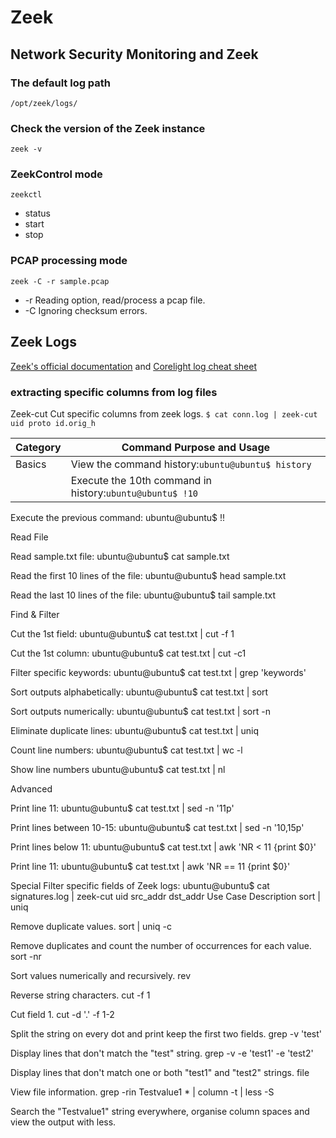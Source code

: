 # Zeek

## Network Security Monitoring and Zeek
### The default log path
```/opt/zeek/logs/```
### Check the version of the Zeek instance
```zeek -v```
### ZeekControl mode
```zeekctl```
- status
- start 
- stop
### PCAP processing mode
```zeek -C -r sample.pcap```
- -r    Reading option, read/process a pcap file.
- -C    Ignoring checksum errors.

## Zeek Logs
[Zeek's official documentation](https://docs.zeek.org/en/current/script-reference/log-files.html) and [Corelight log cheat sheet](https://corelight.com/about-zeek/zeek-data)
### extracting specific columns from log files
Zeek-cut	Cut specific columns from zeek logs.
```$ cat conn.log | zeek-cut uid proto id.orig_h```

| Category | Command Purpose and Usage |
|----------|---------------------------|
| Basics | View the command history:```ubuntu@ubuntu$ history``` 
||Execute the 10th command in history:```ubuntu@ubuntu$ !10``` |

Execute the previous command:
ubuntu@ubuntu$ !!

Read File	


Read sample.txt file:
ubuntu@ubuntu$ cat sample.txt

Read the first 10 lines of the file:
ubuntu@ubuntu$ head sample.txt

Read the last 10 lines of the file:
ubuntu@ubuntu$ tail sample.txt

Find
&
Filter



Cut the 1st field:
ubuntu@ubuntu$ cat test.txt | cut -f 1

Cut the 1st column:
ubuntu@ubuntu$ cat test.txt | cut -c1

Filter specific keywords:
ubuntu@ubuntu$ cat test.txt | grep 'keywords'

Sort outputs alphabetically:
ubuntu@ubuntu$ cat test.txt | sort

Sort outputs numerically:
ubuntu@ubuntu$ cat test.txt | sort -n

Eliminate duplicate lines:
ubuntu@ubuntu$ cat test.txt | uniq

Count line numbers:
ubuntu@ubuntu$ cat test.txt | wc -l

Show line numbers
ubuntu@ubuntu$ cat test.txt | nl

Advanced


Print line 11:
ubuntu@ubuntu$ cat test.txt | sed -n '11p'

Print lines between 10-15:
ubuntu@ubuntu$ cat test.txt | sed -n '10,15p'

Print lines below 11:
ubuntu@ubuntu$ cat test.txt | awk 'NR < 11 {print $0}'

Print line 11:
ubuntu@ubuntu$ cat test.txt | awk 'NR == 11 {print $0}'

Special	
Filter specific fields of Zeek logs:
ubuntu@ubuntu$ cat signatures.log | zeek-cut uid src_addr dst_addr
Use Case	Description
sort | uniq

Remove duplicate values.
sort | uniq -c 

Remove duplicates and count the number of occurrences for each value.
sort -nr

Sort values numerically and recursively.
rev

Reverse string characters.
cut -f 1

Cut field 1.
cut -d '.' -f 1-2

Split the string on every dot and print keep the first two fields.
grep -v 'test'

Display lines that  don't match the "test" string.
grep -v -e 'test1' -e 'test2'

Display lines that don't match one or both "test1" and "test2" strings.
file 

View file information.
grep -rin Testvalue1 * | column -t | less -S

Search the "Testvalue1" string everywhere, organise column spaces and view the output with less.



